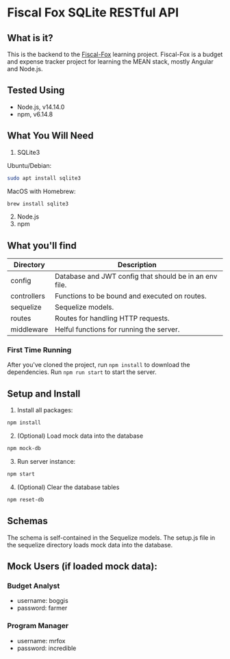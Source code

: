 # Fiscal Fox SQLite RESTful API

## What is it?

This is the backend to the [Fiscal-Fox](https://github.com/jantzeno/fiscal-fox) learning project. Fiscal-Fox is a budget and expense tracker project for learning the MEAN stack, mostly Angular and Node.js.

## Tested Using

- Node.js, v14.14.0
- npm, v6.14.8

## What You Will Need

1. SQLite3

Ubuntu/Debian:

```bash
sudo apt install sqlite3
```

MacOS with Homebrew:

```bash
brew install sqlite3
```

2. Node.js
3. npm

## What you'll find

| Directory   | Description                                            |
| ----------- | ------------------------------------------------------ |
| config      | Database and JWT config that should be in an env file. |
| controllers | Functions to be bound and executed on routes.          |
| sequelize   | Sequelize models.                                      |
| routes      | Routes for handling HTTP requests.                     |
| middleware  | Helful functions for running the server.               |

### First Time Running

After you've cloned the project, run `npm install` to download the dependencies.
Run `npm run start` to start the server.

## Setup and Install

1. Install all packages:

```bash
npm install
```

2. (Optional) Load mock data into the database

```bash
npm mock-db
```

3. Run server instance:

```bash
npm start
```

4. (Optional) Clear the database tables

```bash
npm reset-db
```

## Schemas

The schema is self-contained in the Sequelize models.
The setup.js file in the sequelize directory loads mock data into the database.

## Mock Users (if loaded mock data):

### Budget Analyst

- username: boggis
- password: farmer

### Program Manager

- username: mrfox
- password: incredible
